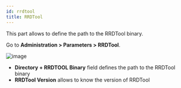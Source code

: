 ```yaml
---
id: rrdtool
title: RRDTool
---
```


This part allows to define the path to the RRDTool binary.

Go to **Administration > Parameters > RRDTool**.

![image](assets/administrate/parameters-rrdtool.png)

- **Directory + RRDTOOL Binary** field defines the path to the RRDTool
binary
- **RRDTool Version** allows to know the version of RRDTool
